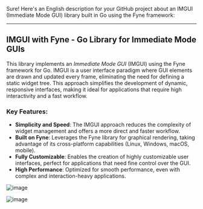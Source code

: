 Sure! Here's an English description for your GitHub project about an IMGUI (Immediate Mode GUI) library built in Go using the Fyne framework:

---

## IMGUI with Fyne - Go Library for Immediate Mode GUIs

This library implements an *Immediate Mode GUI* (IMGUI) using the Fyne framework for Go. IMGUI is a user interface paradigm where GUI elements are drawn and updated every frame, eliminating the need for defining a static widget tree. This approach simplifies the development of dynamic, responsive interfaces, making it ideal for applications that require high interactivity and a fast workflow.

### Key Features:
- **Simplicity and Speed**: The IMGUI approach reduces the complexity of widget management and offers a more direct and faster workflow.
- **Built on Fyne**: Leverages the Fyne library for graphical rendering, taking advantage of its cross-platform capabilities (Linux, Windows, macOS, mobile).
- **Fully Customizable**: Enables the creation of highly customizable user interfaces, perfect for applications that need fine control over the GUI.
- **High Performance**: Optimized for smooth performance, even with complex and interaction-heavy applications.

![image](https://github.com/user-attachments/assets/d1777b89-7e9c-425f-a1bc-b22ad2ada410)

![image](https://github.com/user-attachments/assets/0433f291-be79-4b09-96b4-cb3a8391d183)
